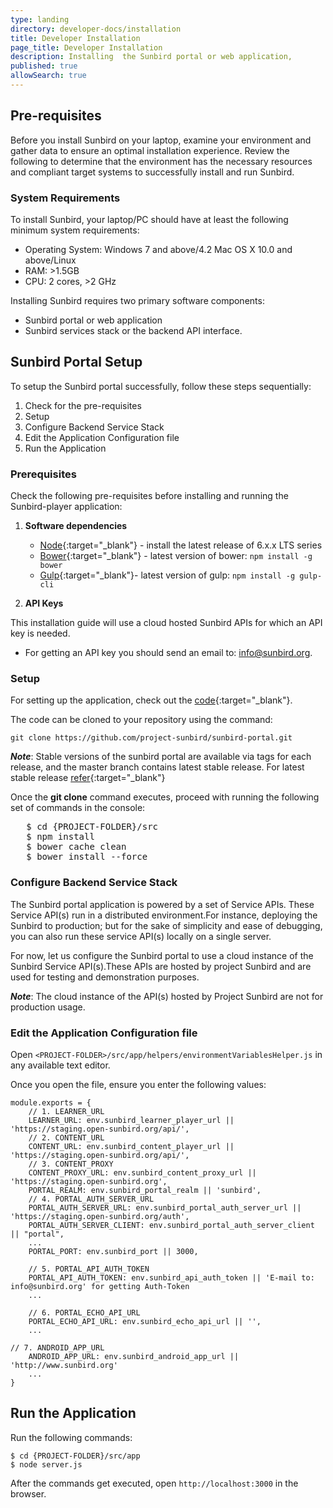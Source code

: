 ```yaml
---
type: landing
directory: developer-docs/installation
title: Developer Installation
page_title: Developer Installation
description: Installing  the Sunbird portal or web application, 
published: true
allowSearch: true
---
```


## Pre-requisites

Before you install Sunbird on your laptop, examine your environment and gather data to ensure an optimal installation experience.
Review the following to determine that the environment has the necessary resources and compliant target systems to successfully install and run Sunbird.

### System Requirements

To install Sunbird, your laptop/PC should have at least the following minimum system requirements:

- Operating System: Windows 7 and above/4.2 Mac OS X 10.0 and above/Linux  
- RAM: >1.5GB
- CPU: 2 cores, >2 GHz

Installing Sunbird requires two primary software components:

- Sunbird portal or web application
- Sunbird services stack or the backend API interface. 

## Sunbird Portal Setup

To setup the Sunbird portal successfully, follow these steps sequentially:

1. Check for the pre-requisites
2. Setup 
3. Configure Backend Service Stack
4. Edit the Application Configuration file
5. Run the Application

### Prerequisites
Check the following pre-requisites before installing and running the Sunbird-player application:

1. **Software dependencies**
	* [Node](https://nodejs.org/en/download/){:target="_blank"} - install the latest release of 6.x.x LTS series
	* [Bower](https://bower.io/#install-bower){:target="_blank"} - latest version of bower: `npm install -g bower`
	* [Gulp](https://github.com/gulpjs/gulp/blob/master/docs/getting-started.md){:target="_blank"}- 
	  latest version of gulp: `npm install -g gulp-cli`

2. **API Keys** 

This installation guide will use a cloud hosted Sunbird APIs for which an API key is needed.

- For getting an API key you should send an email to: info@sunbird.org.

### Setup 

For setting up the application, check out the [code](https://github.com/project-sunbird/sunbird-portal.git){:target="_blank"}. 

The code can be cloned to your repository using the command:
    
    git clone https://github.com/project-sunbird/sunbird-portal.git

***Note***: Stable versions of the sunbird portal are available via tags for each release, and the master branch contains latest stable release. For latest stable release [refer](https://github.com/project-sunbird/sunbird-portal/){:target="_blank"}

Once the **git clone** command executes, proceed with running the following set of commands in the console:

<pre>
   $ cd {PROJECT-FOLDER}/src
   $ npm install
   $ bower cache clean
   $ bower install --force
</pre>

### Configure Backend Service Stack

The Sunbird portal application is powered by a set of Service APIs. These Service API(s) run in a distributed environment.For instance, deploying the Sunbird to production; but for the sake of simplicity and ease of debugging, you can also run these service API(s) locally on a single server.

For now, let us configure the Sunbird portal to use a cloud instance of the Sunbird Service API(s).These APIs are hosted by project Sunbird and are used for testing and demonstration purposes. 

***Note***: The cloud instance of the API(s) hosted by Project Sunbird are not for production usage.

### Edit the Application Configuration file

Open `<PROJECT-FOLDER>/src/app/helpers/environmentVariablesHelper.js` in any available text editor. 

Once you open the file, ensure you enter the following values:

    module.exports = {
        // 1. LEARNER_URL   
        LEARNER_URL: env.sunbird_learner_player_url || 'https://staging.open-sunbird.org/api/',                    
        // 2. CONTENT_URL
        CONTENT_URL: env.sunbird_content_player_url || 'https://staging.open-sunbird.org/api/',                   
        // 3. CONTENT_PROXY  
        CONTENT_PROXY_URL: env.sunbird_content_proxy_url || 'https://staging.open-sunbird.org',                    
        PORTAL_REALM: env.sunbird_portal_realm || 'sunbird',
        // 4. PORTAL_AUTH_SERVER_URL
        PORTAL_AUTH_SERVER_URL: env.sunbird_portal_auth_server_url || 'https://staging.open-sunbird.org/auth',     
        PORTAL_AUTH_SERVER_CLIENT: env.sunbird_portal_auth_server_client || "portal",
        ...
        PORTAL_PORT: env.sunbird_port || 3000,
         	
        // 5. PORTAL_API_AUTH_TOKEN     
        PORTAL_API_AUTH_TOKEN: env.sunbird_api_auth_token || 'E-mail to: info@sunbird.org' for getting Auth-Token 
        ...
        
        // 6. PORTAL_ECHO_API_URL
        PORTAL_ECHO_API_URL: env.sunbird_echo_api_url || '',                                                       
        ...
	
	// 7. ANDROID_APP_URL
        ANDROID_APP_URL: env.sunbird_android_app_url || 'http://www.sunbird.org'                                              
        ...
    }
   
## Run the Application

Run the following commands:
   
    $ cd {PROJECT-FOLDER}/src/app
    $ node server.js

After the commands get executed, open `http://localhost:3000` in the browser.
 
